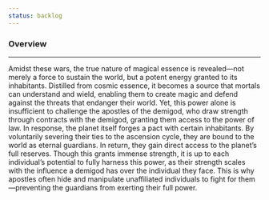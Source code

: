 ```yaml
---
status: backlog
---
```

### Overview
---
Amidst these wars, the true nature of magical essence is revealed—not merely a force to sustain the world, but a potent energy granted to its inhabitants. Distilled from cosmic essence, it becomes a source that mortals can understand and wield, enabling them to create magic and defend against the threats that endanger their world. Yet, this power alone is insufficient to challenge the apostles of the demigod, who draw strength through contracts with the demigod, granting them access to the power of law. In response, the planet itself forges a pact with certain inhabitants. By voluntarily severing their ties to the ascension cycle, they are bound to the world as eternal guardians. In return, they gain direct access to the planet’s full reserves. Though this grants immense strength, it is up to each individual’s potential to fully harness this power, as their strength scales with the influence a demigod has over the individual they face. This is why apostles often hide and manipulate unaffiliated individuals to fight for them—preventing the guardians from exerting their full power.